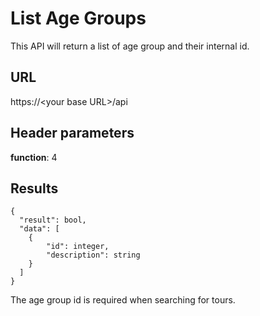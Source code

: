 # List Age Groups
This API will return a list of age group and their internal id.  



## URL
https://\<your base URL\>/api

## Header parameters
**function**: 4

## Results 
```
{
  "result": bool, 
  "data": [
    {        
        "id": integer,            
        "description": string          
    }
  ]
}
```

The age group id is required when searching for tours.